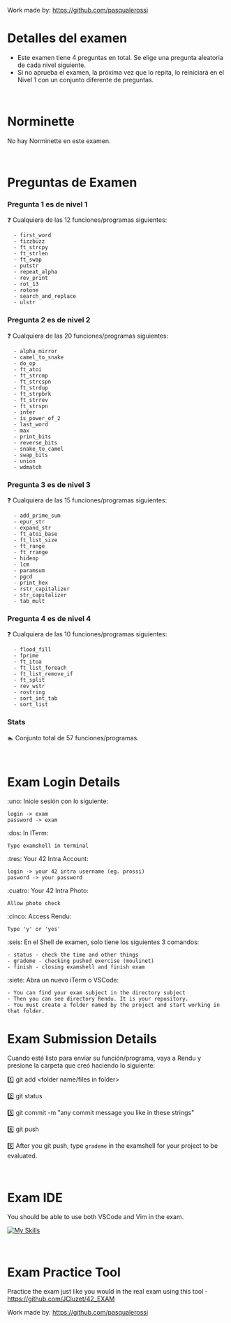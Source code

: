 Work made by: https://github.com/pasqualerossi

# Detalles del examen

- Este examen tiene 4 preguntas en total. Se elige una pregunta aleatoria de cada nivel siguiente. 
- Si no aprueba el examen, la próxima vez que lo repita, lo reiniciará en el Nivel 1 con un conjunto diferente de preguntas.

<br>

# Norminette

No hay Norminette en este examen. 

<br>

# Preguntas de Examen

### Pregunta 1 es de nivel 1
:question: Cualquiera de las 12 funciones/programas siguientes:
```
  - first_word
  - fizzbuzz
  - ft_strcpy
  - ft_strlen
  - ft_swap
  - putstr
  - repeat_alpha
  - rev_print
  - rot_13
  - rotone
  - search_and_replace
  - ulstr
```
### Pregunta 2 es de nivel 2
:question: Cualquiera de las 20 funciones/programas siguientes:
```
  - alpha_mirror
  - camel_to_snake
  - do_op
  - ft_atoi
  - ft_strcmp
  - ft_strcspn
  - ft_strdup
  - ft_strpbrk
  - ft_strrev
  - ft_strspn
  - inter
  - is_power_of_2
  - last_word
  - max
  - print_bits
  - reverse_bits
  - snake_to_camel
  - swap_bits
  - union
  - wdmatch 
```
### Pregunta 3 es de nivel 3
:question: Cualquiera de las 15 funciones/programas siguientes:
```
  - add_prime_sum
  - epur_str
  - expand_str
  - ft_atoi_base
  - ft_list_size
  - ft_range
  - ft_rrange
  - hidenp
  - lcm
  - paramsum
  - pgcd
  - print_hex
  - rstr_capitalizer
  - str_capitalizer
  - tab_mult 
```
### Pregunta 4 es de nivel 4
:question: Cualquiera de las 10 funciones/programas siguientes:
```
  - flood_fill
  - fprime
  - ft_itoa
  - ft_list_foreach
  - ft_list_remove_if
  - ft_split
  - rev_wstr
  - rostring
  - sort_int_tab
  - sort_list
```

### Stats
:swimmer: Conjunto total de 57 funciones/programas.

<br>

# Exam Login Details
:uno: Inicie sesión con lo siguiente:
```
login -> exam
password -> exam
```
:dos: In ITerm:
```
Type examshell in terminal
```
:tres: Your 42 Intra Account:
```
login -> your 42 intra username (eg. prossi)
pasword -> your password
```
:cuatro: Your 42 Intra Photo:
```
Allow photo check
```
:cinco: Access Rendu:
```
Type 'y' or 'yes'
```
:seis: En el Shell de examen, solo tiene los siguientes 3 comandos:
```
- status - check the time and other things
- grademe - checking pushed exercise (moulinet)
- finish - closing examshell and finish exam
```
:siete: Abra un nuevo iTerm o VSCode:
```
- You can find your exam subject in the directory subject
- Then you can see directory Rendu. It is your repository.
- You must create a folder named by the project and start working in that folder.
```
# Exam Submission Details

Cuando esté listo para enviar su función/programa, vaya a Rendu y presione la carpeta que creó haciendo lo siguiente:

:one: git add <folder name/files in folder>

:two: git status

:three: git commit -m "any commit message you like in these strings"

:four: git push

:five: After you git push, type `grademe` in the examshell for your project to be evaluated. 

<br>

# Exam IDE

You should be able to use both VSCode and Vim in the exam.

[![My Skills](https://skillicons.dev/icons?i=vscode,vim)](https://skillicons.dev)

<br>

# Exam Practice Tool

Practice the exam just like you would in the real exam using this tool - https://github.com/JCluzet/42_EXAM

Work made by: https://github.com/pasqualerossi
